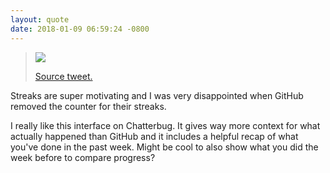 ```yaml
---
layout: quote
date: 2018-01-09 06:59:24 -0800
---
```


> ![](https://pbs.twimg.com/media/DTF_U0CWAAE6OkF.jpg)
>
> [Source tweet.](https://twitter.com/pepibumur/status/950681001935671297)

Streaks are super motivating and I was very disappointed when GitHub removed the counter for their streaks.

I really like this interface on Chatterbug. It gives way more context for what actually happened than GitHub and it includes a helpful recap of what you've done in the past week. Might be cool to also show what you did the week before to compare progress?
